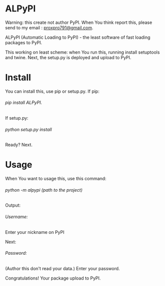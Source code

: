 # ALPyPI 
Warning: this create not author PyPI. When You think report this, please send to my email : proxpro791@gmail.com.
<p>ALPyPI (Automatic Loading to PyPI) - the least software of fast loading packages to PyPI.</p>
<p>This working on least scheme: when You run this, running install setuptools and twine. Next, the setup.py is deployed and upload to PyPI.</p>

# Install
You can install this, use pip or setup.py.
If pip:
<h6>  pip install ALPyPI.  </h6>
<p>If setup.py:</p>
<h6>  python setup.py install  </h6>
<p>Ready? Next.</p>

# Usage
When You want to usage this, use this command:
<h6>  python -m alpypi (path to the project)  </h6>
<p>Output:</p>
<h6>Username:</h6>
<p>Enter your nickname on PyPI</p>
<p>Next:</p>
<h6>Password:</h6>
<p>(Author this don't read your data.) Enter your password.</p>
<p>Congratulations! Your package upload to PyPI.</p>


